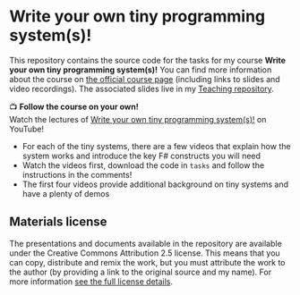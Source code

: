 # Write your own tiny programming system(s)!

This repository contains the source code for the tasks for my course **Write your own tiny programming system(s)!** You can find more information about the course on [the official course page](https://d3s.mff.cuni.cz/teaching/nprg077/) (including links to slides and video recordings). The associated slides live in my [Teaching repository](https://github.com/tpetricek/Teaching/).

:tv: **Follow the course on your own!**  
Watch the lectures of [Write your own tiny programming system(s)!](https://www.youtube.com/playlist?list=PLRBVoLoCYzDML8e9g58f6zb-faG1rMHIJ) on YouTube!

 * For each of the tiny systems, there are a few videos that explain how the system works and introduce the key F# constructs you will need
 * Watch the videos first, download the code in `tasks` and follow the instructions in the comments!
 * The first four videos provide additional background on tiny systems and have a plenty of demos


## Materials license

The presentations and documents available in the repository are available under the Creative
Commons Attribution 2.5 license.  This means that you can copy, distribute and remix the work,
but you must attribute the work to the author (by providing a link to the original source
and my name). For more information [see the full license details](http://creativecommons.org/licenses/by/2.5/).


